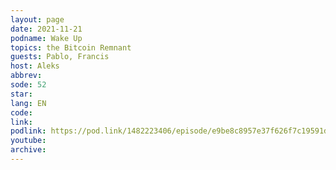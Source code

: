 ```yaml
---
layout: page
date: 2021-11-21
podname: Wake Up
topics: the Bitcoin Remnant
guests: Pablo, Francis
host: Aleks
abbrev: 
sode: 52
star: 
lang: EN
code: 
link: 
podlink: https://pod.link/1482223406/episode/e9be8c8957e37f626f7c19591d842fe2
youtube: 
archive: 
---
```

